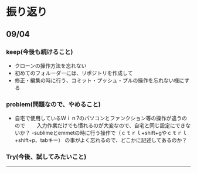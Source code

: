 # 振り返り

## 09/04

### keep(今後も続けること)

- クローンの操作方法を忘れない
- 初めてのフォルーダーには、リポジトリを作成して
- 修正・編集の時に行う、コミット・プッシュ・プルの操作を忘れない様にする

### problem(問題なので、やめること)

- 自宅で使用しているＷｉｎ7のパソコンとファンクション等の操作が違うのので
　　入力作業だけでも慣れるのが大変なので、自宅と同じ設定にできないか？
-sublimeとemmetの時に行う操作で（ｃｔｒｌ+shift+gやｃｔｒｌ+shift+p、tabキー）
の事がよく忘れるので、どこかに記述してあるのか？

### Try(今後、試してみたいこと)



---